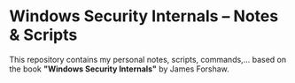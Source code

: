 # Windows Security Internals – Notes & Scripts

This repository contains my personal notes, scripts, commands,... based on the book **"Windows Security Internals"** by James Forshaw.

